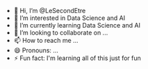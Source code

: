 - 👋 Hi, I’m @LeSecondEtre
- 👀 I’m interested in Data Science and AI
- 🌱 I’m currently learning Data Science and AI
- 💞️ I’m looking to collaborate on ...
- 📫 How to reach me ...
- 😄 Pronouns: ...
- ⚡ Fun fact: I'm learning all of this just for fun 

<!---
LeSecondEtre/LeSecondEtre is a ✨ special ✨ repository because its `README.md` (this file) appears on your GitHub profile.
You can click the Preview link to take a look at your changes.
--->
